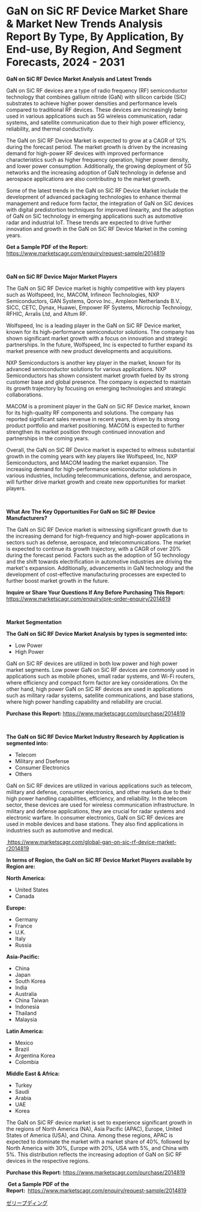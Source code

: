 <p><h1>GaN on SiC RF Device Market Share & Market New Trends Analysis Report By Type, By Application, By End-use, By Region, And Segment Forecasts, 2024 - 2031</h1></p><p><strong>GaN on SiC RF Device Market Analysis and Latest Trends</strong></p>
<p><p>GaN on SiC RF devices are a type of radio frequency (RF) semiconductor technology that combines gallium nitride (GaN) with silicon carbide (SiC) substrates to achieve higher power densities and performance levels compared to traditional RF devices. These devices are increasingly being used in various applications such as 5G wireless communication, radar systems, and satellite communication due to their high power efficiency, reliability, and thermal conductivity.</p><p>The GaN on SiC RF Device Market is expected to grow at a CAGR of 12% during the forecast period. The market growth is driven by the increasing demand for high-power RF devices with improved performance characteristics such as higher frequency operation, higher power density, and lower power consumption. Additionally, the growing deployment of 5G networks and the increasing adoption of GaN technology in defense and aerospace applications are also contributing to the market growth.</p><p>Some of the latest trends in the GaN on SiC RF Device Market include the development of advanced packaging technologies to enhance thermal management and reduce form factor, the integration of GaN on SiC devices with digital predistortion techniques for improved linearity, and the adoption of GaN on SiC technology in emerging applications such as automotive radar and industrial IoT. These trends are expected to drive further innovation and growth in the GaN on SiC RF Device Market in the coming years.</p></p>
<p><strong>Get a Sample PDF of the Report:&nbsp;</strong> <a href="https://www.marketscagr.com/enquiry/request-sample/2014819">https://www.marketscagr.com/enquiry/request-sample/2014819</a></p>
<p>&nbsp;</p>
<p><strong>GaN on SiC RF Device Major Market Players</strong></p>
<p><p>The GaN on SiC RF Device market is highly competitive with key players such as Wolfspeed, Inc, MACOM, Infineon Technologies, NXP Semiconductors, GAN Systems, Qorvo Inc., Ampleon Netherlands B.V., SICC, CETC, Dynax, Huawei, Empower RF Systems, Microchip Technology, RFHIC, Arralis Ltd, and Altum RF.</p><p>Wolfspeed, Inc is a leading player in the GaN on SiC RF Device market, known for its high-performance semiconductor solutions. The company has shown significant market growth with a focus on innovation and strategic partnerships. In the future, Wolfspeed, Inc is expected to further expand its market presence with new product developments and acquisitions.</p><p>NXP Semiconductors is another key player in the market, known for its advanced semiconductor solutions for various applications. NXP Semiconductors has shown consistent market growth fueled by its strong customer base and global presence. The company is expected to maintain its growth trajectory by focusing on emerging technologies and strategic collaborations.</p><p>MACOM is a prominent player in the GaN on SiC RF Device market, known for its high-quality RF components and solutions. The company has reported significant sales revenue in recent years, driven by its strong product portfolio and market positioning. MACOM is expected to further strengthen its market position through continued innovation and partnerships in the coming years.</p><p>Overall, the GaN on SiC RF Device market is expected to witness substantial growth in the coming years with key players like Wolfspeed, Inc, NXP Semiconductors, and MACOM leading the market expansion. The increasing demand for high-performance semiconductor solutions in various industries, including telecommunications, defense, and aerospace, will further drive market growth and create new opportunities for market players.</p></p>
<p>&nbsp;</p>
<p><strong>What Are The Key Opportunities For GaN on SiC RF Device Manufacturers?</strong></p>
<p><p>The GaN on SiC RF Device market is witnessing significant growth due to the increasing demand for high-frequency and high-power applications in sectors such as defense, aerospace, and telecommunications. The market is expected to continue its growth trajectory, with a CAGR of over 20% during the forecast period. Factors such as the adoption of 5G technology and the shift towards electrification in automotive industries are driving the market's expansion. Additionally, advancements in GaN technology and the development of cost-effective manufacturing processes are expected to further boost market growth in the future.</p></p>
<p><strong>Inquire or Share Your Questions If Any Before Purchasing This Report:</strong> <a href="https://www.marketscagr.com/enquiry/pre-order-enquiry/2014819">https://www.marketscagr.com/enquiry/pre-order-enquiry/2014819</a></p>
<p>&nbsp;</p>
<p><strong>Market Segmentation</strong></p>
<p><strong>The GaN on SiC RF Device Market Analysis by types is segmented into:</strong></p>
<p><ul><li>Low Power</li><li>High Power</li></ul></p>
<p><p>GaN on SiC RF devices are utilized in both low power and high power market segments. Low power GaN on SiC RF devices are commonly used in applications such as mobile phones, small radar systems, and Wi-Fi routers, where efficiency and compact form factor are key considerations. On the other hand, high power GaN on SiC RF devices are used in applications such as military radar systems, satellite communications, and base stations, where high power handling capability and reliability are crucial.</p></p>
<p><strong>Purchase this Report:&nbsp;</strong><a href="https://www.marketscagr.com/purchase/2014819">https://www.marketscagr.com/purchase/2014819</a></p>
<p>&nbsp;</p>
<p><strong>The GaN on SiC RF Device Market Industry Research by Application is segmented into:</strong></p>
<p><ul><li>Telecom</li><li>Military and Dsefense</li><li>Consumer Electronics</li><li>Others</li></ul></p>
<p><p>GaN on SiC RF devices are utilized in various applications such as telecom, military and defense, consumer electronics, and other markets due to their high power handling capabilities, efficiency, and reliability. In the telecom sector, these devices are used for wireless communication infrastructure. In military and defense applications, they are crucial for radar systems and electronic warfare. In consumer electronics, GaN on SiC RF devices are used in mobile devices and base stations. They also find applications in industries such as automotive and medical.</p></p>
<p><a href="https://www.marketscagr.com/global-gan-on-sic-rf-device-market-r2014819">&nbsp;https://www.marketscagr.com/global-gan-on-sic-rf-device-market-r2014819</a></p>
<p><strong>In terms of Region, the GaN on SiC RF Device Market Players available by Region are:</strong></p>
<p>
    <p> <strong> North America: </strong>
        <ul>
            <li>United States</li>
            <li>Canada</li>
        </ul>
        </p> 
    <p> <strong> Europe: </strong>
        <ul>
            <li>Germany</li>
            <li>France</li>
            <li>U.K.</li>
            <li>Italy</li>
            <li>Russia</li>
        </ul>
        </p> 
    <p> <strong> Asia-Pacific: </strong>
        <ul>
            <li>China</li>
            <li>Japan</li>
            <li>South Korea</li>
            <li>India</li>
            <li>Australia</li>
            <li>China Taiwan</li>
            <li>Indonesia</li>
            <li>Thailand</li>
            <li>Malaysia</li>
        </ul>
        </p> 
    <p> <strong> Latin America: </strong>
        <ul>
            <li>Mexico</li>
            <li>Brazil</li>
            <li>Argentina Korea</li>
            <li>Colombia</li>
        </ul>
        </p> 
    <p> <strong> Middle East & Africa: </strong>
        <ul>
            <li>Turkey</li>
            <li>Saudi</li>
            <li>Arabia</li>
            <li>UAE</li>
            <li>Korea</li>
        </ul>
    </p>
    </p>
<p><p>The GaN on SiC RF device market is set to experience significant growth in the regions of North America (NA), Asia Pacific (APAC), Europe, United States of America (USA), and China. Among these regions, APAC is expected to dominate the market with a market share of 40%, followed by North America with 30%, Europe with 20%, USA with 5%, and China with 5%. This distribution reflects the increasing adoption of GaN on SiC RF devices in the respective regions.</p></p>
<p><strong>Purchase this Report: </strong><a href="https://www.marketscagr.com/purchase/2014819">https://www.marketscagr.com/purchase/2014819</a></p>
<p>&nbsp;<strong>Get a Sample PDF of the Report:&nbsp;&nbsp;</strong><a href="https://www.marketscagr.com/enquiry/request-sample/2014819">https://www.marketscagr.com/enquiry/request-sample/2014819</a></p>
<p><strong></strong></p>
<p><p><a href="https://github.com/ksxzwxabcuynh011/Market-Research-Report-List-3/blob/main/8051919186212.md">ゼリープディング</a></p></p>